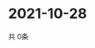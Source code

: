 # 2021-10-28
  共 0条

  <!-- BEGIN -->
  <!-- 最后更新时间Thu Oct 28 2021 09:03:32 GMT+0000 (Coordinated Universal Time) -->
  
  <!-- END -->
  
  